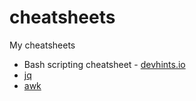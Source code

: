 # cheatsheets

My cheatsheets

* Bash scripting cheatsheet - [devhints.io](https://devhints.io/bash)
* [jq](jq/jq.md)
* [awk](awk/awk.md)
